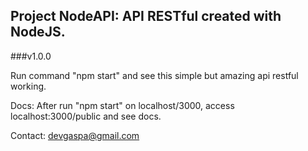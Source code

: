 ## Project NodeAPI: API RESTful created with NodeJS.

###v1.0.0

Run command "npm start" and see this simple but amazing api restful working.

Docs: After run "npm start" on localhost/3000, access localhost:3000/public and see docs.

Contact: devgaspa@gmail.com